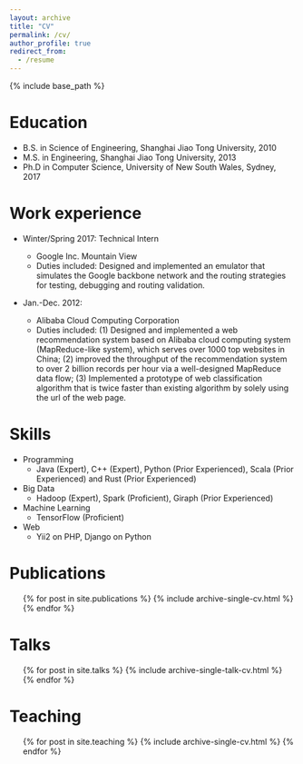 ```yaml
---
layout: archive
title: "CV"
permalink: /cv/
author_profile: true
redirect_from:
  - /resume
---
```


{% include base_path %}

Education
======
* B.S. in Science of Engineering, Shanghai Jiao Tong University, 2010
* M.S. in Engineering, Shanghai Jiao Tong University, 2013
* Ph.D in Computer Science, University of New South Wales, Sydney, 2017

Work experience
======
* Winter/Spring 2017: Technical Intern
  * Google Inc. Mountain View
  * Duties included: Designed and implemented an emulator that simulates the Google backbone network and the routing strategies for testing, debugging and routing validation.

* Jan.-Dec. 2012: 
  * Alibaba Cloud Computing Corporation
  * Duties included: (1) Designed and implemented a web recommendation system based on Alibaba cloud computing system (MapReduce-like system), which serves over 1000 top websites in China; (2) improved the throughput of the recommendation system to over 2 billion records per hour via a well-designed MapReduce data flow; (3) Implemented a prototype of web classification algorithm that is twice faster than existing algorithm by solely using the url of the web page.
  
Skills
======
* Programming
  * Java (Expert), C++ (Expert), Python (Prior Experienced), Scala (Prior Experienced) and Rust (Prior Experienced)
* Big Data
  * Hadoop (Expert), Spark (Proficient), Giraph (Prior Experienced)
* Machine Learning
  * TensorFlow (Proficient)
* Web
  * Yii2 on PHP, Django on Python

Publications
======
  <ul>{% for post in site.publications %}
    {% include archive-single-cv.html %}
  {% endfor %}</ul>
  
Talks
======
  <ul>{% for post in site.talks %}
    {% include archive-single-talk-cv.html %}
  {% endfor %}</ul>
  
Teaching
======
  <ul>{% for post in site.teaching %}
    {% include archive-single-cv.html %}
  {% endfor %}</ul>
  
